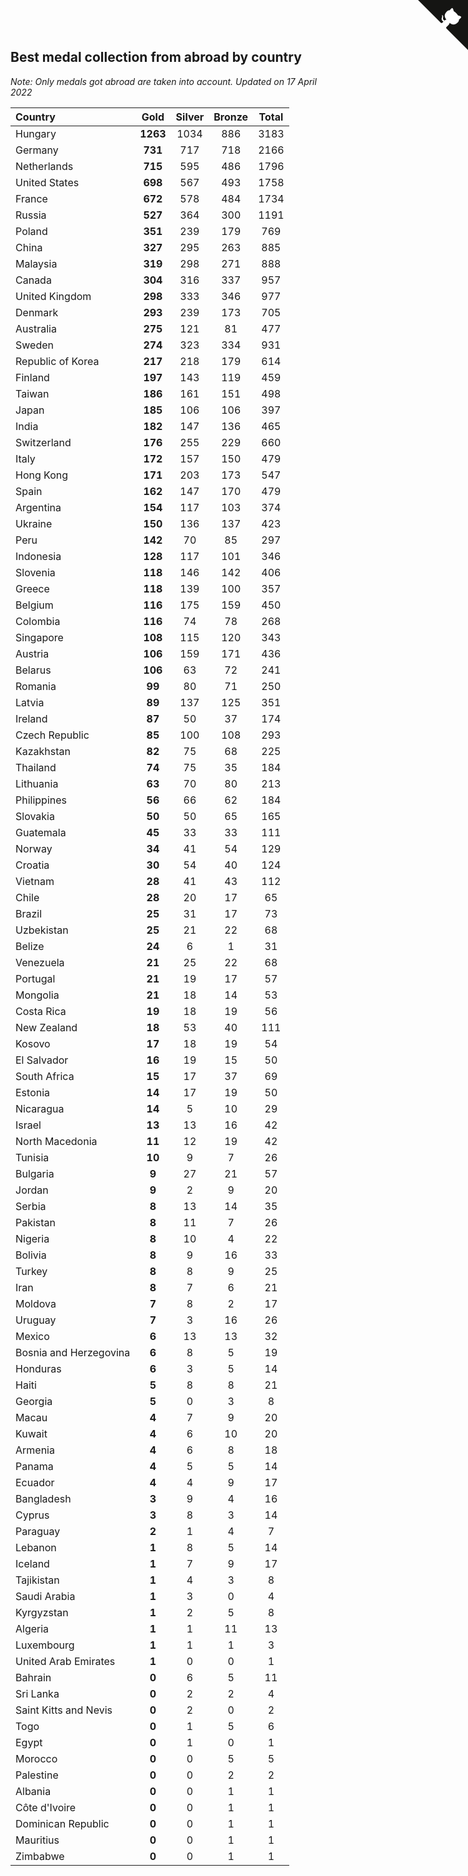 ## Best medal collection from abroad by country

*Note: Only medals got abroad are taken into account.*
*Updated on 17 April 2022*

| Country | Gold | Silver | Bronze | Total |
| :--- | :--: | :--: | :--: | :--: |
| Hungary | **1263** | 1034 | 886 | 3183 |
| Germany | **731** | 717 | 718 | 2166 |
| Netherlands | **715** | 595 | 486 | 1796 |
| United States | **698** | 567 | 493 | 1758 |
| France | **672** | 578 | 484 | 1734 |
| Russia | **527** | 364 | 300 | 1191 |
| Poland | **351** | 239 | 179 | 769 |
| China | **327** | 295 | 263 | 885 |
| Malaysia | **319** | 298 | 271 | 888 |
| Canada | **304** | 316 | 337 | 957 |
| United Kingdom | **298** | 333 | 346 | 977 |
| Denmark | **293** | 239 | 173 | 705 |
| Australia | **275** | 121 | 81 | 477 |
| Sweden | **274** | 323 | 334 | 931 |
| Republic of Korea | **217** | 218 | 179 | 614 |
| Finland | **197** | 143 | 119 | 459 |
| Taiwan | **186** | 161 | 151 | 498 |
| Japan | **185** | 106 | 106 | 397 |
| India | **182** | 147 | 136 | 465 |
| Switzerland | **176** | 255 | 229 | 660 |
| Italy | **172** | 157 | 150 | 479 |
| Hong Kong | **171** | 203 | 173 | 547 |
| Spain | **162** | 147 | 170 | 479 |
| Argentina | **154** | 117 | 103 | 374 |
| Ukraine | **150** | 136 | 137 | 423 |
| Peru | **142** | 70 | 85 | 297 |
| Indonesia | **128** | 117 | 101 | 346 |
| Slovenia | **118** | 146 | 142 | 406 |
| Greece | **118** | 139 | 100 | 357 |
| Belgium | **116** | 175 | 159 | 450 |
| Colombia | **116** | 74 | 78 | 268 |
| Singapore | **108** | 115 | 120 | 343 |
| Austria | **106** | 159 | 171 | 436 |
| Belarus | **106** | 63 | 72 | 241 |
| Romania | **99** | 80 | 71 | 250 |
| Latvia | **89** | 137 | 125 | 351 |
| Ireland | **87** | 50 | 37 | 174 |
| Czech Republic | **85** | 100 | 108 | 293 |
| Kazakhstan | **82** | 75 | 68 | 225 |
| Thailand | **74** | 75 | 35 | 184 |
| Lithuania | **63** | 70 | 80 | 213 |
| Philippines | **56** | 66 | 62 | 184 |
| Slovakia | **50** | 50 | 65 | 165 |
| Guatemala | **45** | 33 | 33 | 111 |
| Norway | **34** | 41 | 54 | 129 |
| Croatia | **30** | 54 | 40 | 124 |
| Vietnam | **28** | 41 | 43 | 112 |
| Chile | **28** | 20 | 17 | 65 |
| Brazil | **25** | 31 | 17 | 73 |
| Uzbekistan | **25** | 21 | 22 | 68 |
| Belize | **24** | 6 | 1 | 31 |
| Venezuela | **21** | 25 | 22 | 68 |
| Portugal | **21** | 19 | 17 | 57 |
| Mongolia | **21** | 18 | 14 | 53 |
| Costa Rica | **19** | 18 | 19 | 56 |
| New Zealand | **18** | 53 | 40 | 111 |
| Kosovo | **17** | 18 | 19 | 54 |
| El Salvador | **16** | 19 | 15 | 50 |
| South Africa | **15** | 17 | 37 | 69 |
| Estonia | **14** | 17 | 19 | 50 |
| Nicaragua | **14** | 5 | 10 | 29 |
| Israel | **13** | 13 | 16 | 42 |
| North Macedonia | **11** | 12 | 19 | 42 |
| Tunisia | **10** | 9 | 7 | 26 |
| Bulgaria | **9** | 27 | 21 | 57 |
| Jordan | **9** | 2 | 9 | 20 |
| Serbia | **8** | 13 | 14 | 35 |
| Pakistan | **8** | 11 | 7 | 26 |
| Nigeria | **8** | 10 | 4 | 22 |
| Bolivia | **8** | 9 | 16 | 33 |
| Turkey | **8** | 8 | 9 | 25 |
| Iran | **8** | 7 | 6 | 21 |
| Moldova | **7** | 8 | 2 | 17 |
| Uruguay | **7** | 3 | 16 | 26 |
| Mexico | **6** | 13 | 13 | 32 |
| Bosnia and Herzegovina | **6** | 8 | 5 | 19 |
| Honduras | **6** | 3 | 5 | 14 |
| Haiti | **5** | 8 | 8 | 21 |
| Georgia | **5** | 0 | 3 | 8 |
| Macau | **4** | 7 | 9 | 20 |
| Kuwait | **4** | 6 | 10 | 20 |
| Armenia | **4** | 6 | 8 | 18 |
| Panama | **4** | 5 | 5 | 14 |
| Ecuador | **4** | 4 | 9 | 17 |
| Bangladesh | **3** | 9 | 4 | 16 |
| Cyprus | **3** | 8 | 3 | 14 |
| Paraguay | **2** | 1 | 4 | 7 |
| Lebanon | **1** | 8 | 5 | 14 |
| Iceland | **1** | 7 | 9 | 17 |
| Tajikistan | **1** | 4 | 3 | 8 |
| Saudi Arabia | **1** | 3 | 0 | 4 |
| Kyrgyzstan | **1** | 2 | 5 | 8 |
| Algeria | **1** | 1 | 11 | 13 |
| Luxembourg | **1** | 1 | 1 | 3 |
| United Arab Emirates | **1** | 0 | 0 | 1 |
| Bahrain | **0** | 6 | 5 | 11 |
| Sri Lanka | **0** | 2 | 2 | 4 |
| Saint Kitts and Nevis | **0** | 2 | 0 | 2 |
| Togo | **0** | 1 | 5 | 6 |
| Egypt | **0** | 1 | 0 | 1 |
| Morocco | **0** | 0 | 5 | 5 |
| Palestine | **0** | 0 | 2 | 2 |
| Albania | **0** | 0 | 1 | 1 |
| Côte d'Ivoire | **0** | 0 | 1 | 1 |
| Dominican Republic | **0** | 0 | 1 | 1 |
| Mauritius | **0** | 0 | 1 | 1 |
| Zimbabwe | **0** | 0 | 1 | 1 |


<a href="https://github.com/jonatanklosko/wca_statistics" class="github-corner" aria-label="View source on Github"><svg width="80" height="80" viewBox="0 0 250 250" style="fill:#151513; color:#fff; position: absolute; top: 0; border: 0; right: 0;" aria-hidden="true"><path d="M0,0 L115,115 L130,115 L142,142 L250,250 L250,0 Z"></path><path d="M128.3,109.0 C113.8,99.7 119.0,89.6 119.0,89.6 C122.0,82.7 120.5,78.6 120.5,78.6 C119.2,72.0 123.4,76.3 123.4,76.3 C127.3,80.9 125.5,87.3 125.5,87.3 C122.9,97.6 130.6,101.9 134.4,103.2" fill="currentColor" style="transform-origin: 130px 106px;" class="octo-arm"></path><path d="M115.0,115.0 C114.9,115.1 118.7,116.5 119.8,115.4 L133.7,101.6 C136.9,99.2 139.9,98.4 142.2,98.6 C133.8,88.0 127.5,74.4 143.8,58.0 C148.5,53.4 154.0,51.2 159.7,51.0 C160.3,49.4 163.2,43.6 171.4,40.1 C171.4,40.1 176.1,42.5 178.8,56.2 C183.1,58.6 187.2,61.8 190.9,65.4 C194.5,69.0 197.7,73.2 200.1,77.6 C213.8,80.2 216.3,84.9 216.3,84.9 C212.7,93.1 206.9,96.0 205.4,96.6 C205.1,102.4 203.0,107.8 198.3,112.5 C181.9,128.9 168.3,122.5 157.7,114.1 C157.9,116.9 156.7,120.9 152.7,124.9 L141.0,136.5 C139.8,137.7 141.6,141.9 141.8,141.8 Z" fill="currentColor" class="octo-body"></path></svg></a><style>.github-corner:hover .octo-arm{animation:octocat-wave 560ms ease-in-out}@keyframes octocat-wave{0%,100%{transform:rotate(0)}20%,60%{transform:rotate(-25deg)}40%,80%{transform:rotate(10deg)}}@media (max-width:500px){.github-corner:hover .octo-arm{animation:none}.github-corner .octo-arm{animation:octocat-wave 560ms ease-in-out}}</style>
